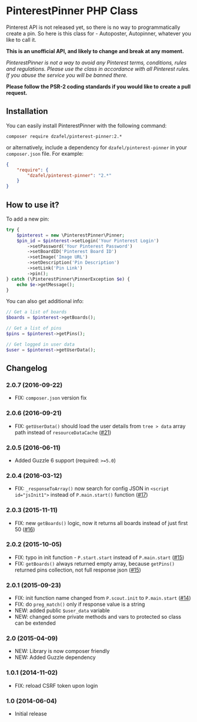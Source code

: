 # PinterestPinner PHP Class

Pinterest API is not released yet, so there is no way to programmatically create a pin. So here is this class for - Autoposter, Autopinner, whatever you like to call it.

**This is an unofficial API, and likely to change and break at any moment.**

_PinterestPinner is not a way to avoid any Pinterest terms, conditions, rules and regulations. Please use the class in accordance with all Pinterest rules. If you abuse the service you will be banned there._

**Please follow the PSR-2 coding standards if you would like to create a pull request.**

## Installation

You can easily install PinterestPinner with the following command:

`composer require dzafel/pinterest-pinner:2.*`

or alternatively, include a dependency for `dzafel/pinterest-pinner` in your `composer.json` file. For example:

```json
{
    "require": {
        "dzafel/pinterest-pinner": "2.*"
    }
}
```

## How to use it?

To add a new pin:

```php
try {
    $pinterest = new \PinterestPinner\Pinner;
    $pin_id = $pinterest->setLogin('Your Pinterest Login')
        ->setPassword('Your Pinterest Password')
        ->setBoardID('Pinterest Board ID')
        ->setImage('Image URL')
        ->setDescription('Pin Description')
        ->setLink('Pin Link')
        ->pin();
} catch (\PinterestPinner\PinnerException $e) {
    echo $e->getMessage();
}
```

You can also get additional info:

```php
// Get a list of boards
$boards = $pinterest->getBoards();

// Get a list of pins
$pins = $pinterest->getPins();

// Get logged in user data
$user = $pinterest->getUserData();
```

## Changelog

### 2.0.7 (2016-09-22)

- FIX: `composer.json` version fix

### 2.0.6 (2016-09-21)

- FIX: `getUserData()` should load the user details from `tree > data` array path instead of `resourceDataCache` ([#21](/../../issues/21))

### 2.0.5 (2016-06-11)

- Added Guzzle 6 support (required: `>=5.0`)

### 2.0.4 (2016-03-12)

- FIX: `_responseToArray()` now search for config JSON in `<script id="jsInit1">` instead of `P.main.start()` function ([#17](/../../issues/17))

### 2.0.3 (2015-11-11)

- FIX: new `getBoards()` logic, now it returns all boards instead of just first 50 ([#16](/../../issues/16))

### 2.0.2 (2015-10-05)

- FIX: typo in init function - `P.start.start` instead of `P.main.start` ([#15](/../../issues/15))
- FIX: `getBoards()` always returned empty array, because `getPins()` returned pins collection, not full response json ([#15](/../../issues/15))

### 2.0.1 (2015-09-23)

- FIX: init function name changed from `P.scout.init` to `P.main.start` ([#14](/../../issues/14))
- FIX: do `preg_match()` only if response value is a string
- NEW: added public `$user_data` variable
- NEW: changed some private methods and vars to protected so class can be extended

### 2.0 (2015-04-09)

- NEW: Library is now composer friendly
- NEW: Added Guzzle dependency

### 1.0.1 (2014-11-02)

- FIX: reload CSRF token upon login

### 1.0 (2014-06-04)

- Initial release
